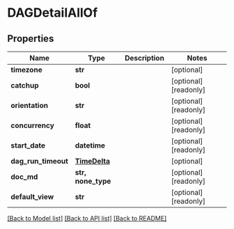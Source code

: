# DAGDetailAllOf

## Properties
Name | Type | Description | Notes
------------ | ------------- | ------------- | -------------
**timezone** | **str** |  | [optional] 
**catchup** | **bool** |  | [optional] [readonly] 
**orientation** | **str** |  | [optional] [readonly] 
**concurrency** | **float** |  | [optional] [readonly] 
**start_date** | **datetime** |  | [optional] [readonly] 
**dag_run_timeout** | [**TimeDelta**](TimeDelta.md) |  | [optional] 
**doc_md** | **str, none_type** |  | [optional] [readonly] 
**default_view** | **str** |  | [optional] [readonly] 

[[Back to Model list]](../README.md#documentation-for-models) [[Back to API list]](../README.md#documentation-for-api-endpoints) [[Back to README]](../README.md)


